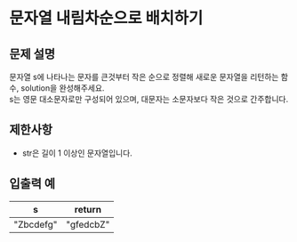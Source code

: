 # 문자열 내림차순으로 배치하기

## 문제 설명

문자열 s에 나타나는 문자를 큰것부터 작은 순으로 정렬해 새로운 문자열을 리턴하는 함수, solution을 완성해주세요.  
s는 영문 대소문자로만 구성되어 있으며, 대문자는 소문자보다 작은 것으로 간주합니다.  


## 제한사항

- str은 길이 1 이상인 문자열입니다.


## 입출력 예

|     s     | return    |
|-----------|-----------|
| "Zbcdefg" | "gfedcbZ" |
